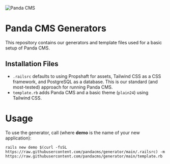 ![Panda CMS](https://github.com/pandacms/.github/blob/main/images/panda-transparent-small.png?raw=true)

# Panda CMS Generators

This repository contains our generators and template files used for a basic setup of Panda CMS.

## Installation Files

* `.railsrc` defaults to using Propshaft for assets, Tailwind CSS as a CSS framework, and PostgreSQL as a database. This is our standard (and most-tested) approach for running Panda CMS.
* `template.rb` adds Panda CMS and a basic theme (`plain24`) using Tailwind CSS.

# Usage

To use the generator, call (where **demo** is the name of your new application):

```
rails new demo $(curl -fsSL https://raw.githubusercontent.com/pandacms/generator/main/.railsrc) -m https://raw.githubusercontent.com/pandacms/generator/main/template.rb
```